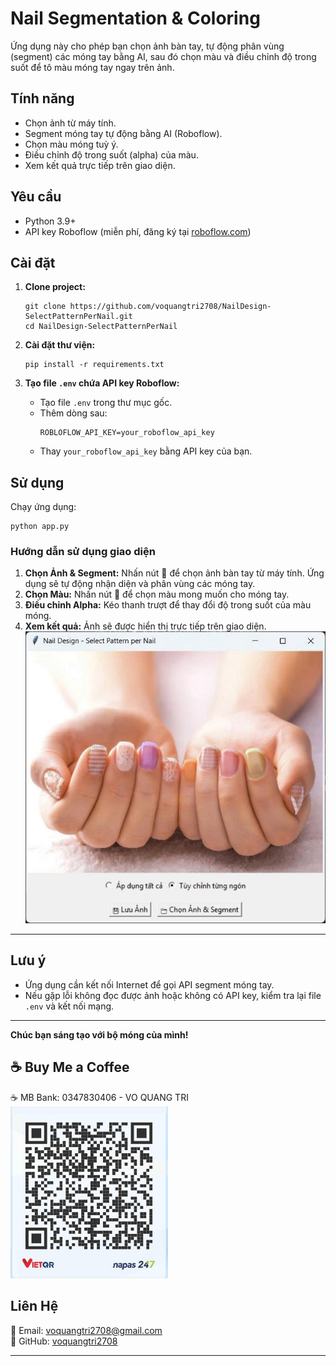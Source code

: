 # Nail Segmentation & Coloring

Ứng dụng này cho phép bạn chọn ảnh bàn tay, tự động phân vùng (segment) các móng tay bằng AI, sau đó chọn màu và điều chỉnh độ trong suốt để tô màu móng tay ngay trên ảnh.

## Tính năng

- Chọn ảnh từ máy tính.
- Segment móng tay tự động bằng AI (Roboflow).
- Chọn màu móng tuỳ ý.
- Điều chỉnh độ trong suốt (alpha) của màu.
- Xem kết quả trực tiếp trên giao diện.

## Yêu cầu

- Python 3.9+
- API key Roboflow (miễn phí, đăng ký tại [roboflow.com](https://roboflow.com/))

## Cài đặt

1. **Clone project:**
   ```
   git clone https://github.com/voquangtri2708/NailDesign-SelectPatternPerNail.git
   cd NailDesign-SelectPatternPerNail
   ```

2. **Cài đặt thư viện:**
   ```
   pip install -r requirements.txt
   ```

3. **Tạo file `.env` chứa API key Roboflow:**
   - Tạo file `.env` trong thư mục gốc.
   - Thêm dòng sau:
     ```
     ROBLOFLOW_API_KEY=your_roboflow_api_key
     ```
   - Thay `your_roboflow_api_key` bằng API key của bạn.

## Sử dụng

Chạy ứng dụng:
```
python app.py
```

### Hướng dẫn sử dụng giao diện

1. **Chọn Ảnh & Segment:** Nhấn nút 📁 để chọn ảnh bàn tay từ máy tính. Ứng dụng sẽ tự động nhận diện và phân vùng các móng tay.
2. **Chọn Màu:** Nhấn nút 🎨 để chọn màu mong muốn cho móng tay.
3. **Điều chỉnh Alpha:** Kéo thanh trượt để thay đổi độ trong suốt của màu móng.
4. **Xem kết quả:** Ảnh sẽ được hiển thị trực tiếp trên giao diện.
![alt text](image.png)
---
## Lưu ý

- Ứng dụng cần kết nối Internet để gọi API segment móng tay.
- Nếu gặp lỗi không đọc được ảnh hoặc không có API key, kiểm tra lại file `.env` và kết nối mạng.

---

**Chúc bạn sáng tạo với bộ móng của mình!**

## ☕ Buy Me a Coffee
☕ MB Bank: 0347830406 - VO QUANG TRI 
<img src="qr.png" width="50%">
## **Liên Hệ**  
📧 Email: voquangtri2708@gmail.com  
🔗 GitHub: [voquangtri2708](https://github.com/voquangtri2708)  

---
